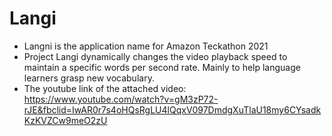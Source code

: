 # Langi
* Langni is the application name for Amazon Teckathon 2021
* Project Langi dynamically changes the video playback speed to maintain a specific words per second rate. Mainly to help language learners grasp new vocabulary.
* The youtube link of the attached video: https://www.youtube.com/watch?v=gM3zP72-rJE&fbclid=IwAR0r7s4oHQsRgLU4lQqxV097DmdgXuTlaU18my6CYsadkKzKVZCw9meO2zU
